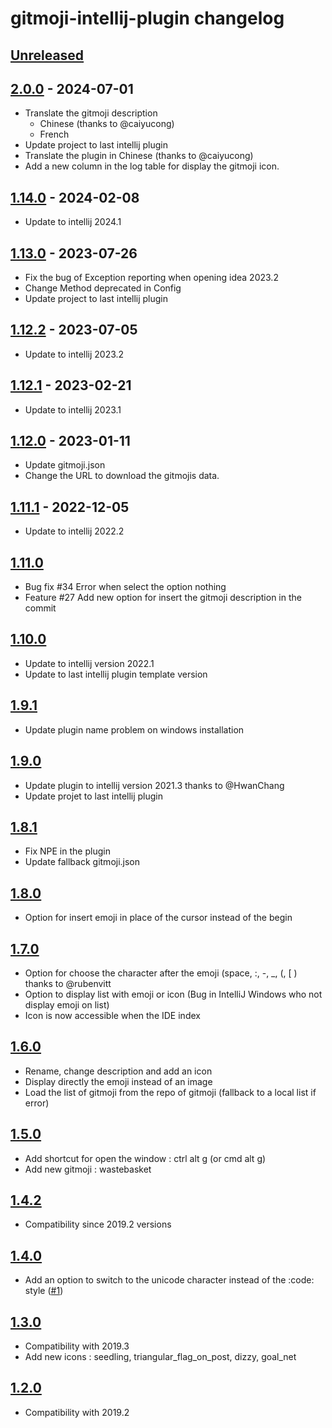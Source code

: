 <!-- Keep a Changelog guide -> https://keepachangelog.com -->

# gitmoji-intellij-plugin changelog

## [Unreleased]

## [2.0.0] - 2024-07-01

- Translate the gitmoji description
  - Chinese (thanks to @caiyucong)
  - French
- Update project to last intellij plugin
- Translate the plugin in Chinese (thanks to @caiyucong)
- Add a new column in the log table for display the gitmoji icon.

## [1.14.0] - 2024-02-08

- Update to intellij 2024.1

## [1.13.0] - 2023-07-26

- Fix the bug of Exception reporting when opening idea 2023.2
- Change Method deprecated in Config
- Update project to last intellij plugin

## [1.12.2] - 2023-07-05

- Update to intellij 2023.2

## [1.12.1] - 2023-02-21

- Update to intellij 2023.1

## [1.12.0] - 2023-01-11

- Update gitmoji.json
- Change the URL to download the gitmojis data.

## [1.11.1] - 2022-12-05

- Update to intellij 2022.2

## [1.11.0]

- Bug fix #34 Error when select the option nothing
- Feature #27 Add new option for insert the gitmoji description in the commit

## [1.10.0]

- Update to intellij version 2022.1
- Update to last intellij plugin template version

## [1.9.1]

- Update plugin name problem on windows installation

## [1.9.0]

- Update plugin to intellij version 2021.3 thanks to @HwanChang
- Update projet to last intellij plugin

## [1.8.1]

- Fix NPE in the plugin</li>
- Update fallback gitmoji.json</li>

## [1.8.0]

- Option for insert emoji in place of the cursor instead of the begin

## [1.7.0]

- Option for choose the character after the emoji (space, :, -, _, (, [ ) thanks to @rubenvitt
- Option to display list with emoji or icon (Bug in IntelliJ Windows who not display emoji on list)
- Icon is now accessible when the IDE index

## [1.6.0]

- Rename, change description and add an icon
- Display directly the emoji instead of an image
- Load the list of gitmoji from the repo of gitmoji (fallback to a local list if error)

## [1.5.0]

- Add shortcut for open the window : ctrl alt g (or cmd alt g)
- Add new gitmoji : wastebasket

## [1.4.2]

- Compatibility since 2019.2 versions

## [1.4.0]

- Add an option to switch to the unicode character instead of the :code: style (<a href="https://github.com/patou/gitmoji-intellij-plugin/issues/1">#1</a>)

## [1.3.0]

- Compatibility with 2019.3
- Add new icons : seedling, triangular_flag_on_post, dizzy, goal_net

## [1.2.0]

- Compatibility with 2019.2

[Unreleased]: https://github.com/patou/gitmoji-intellij-plugin/compare/v2.0.0...HEAD
[2.0.0]: https://github.com/patou/gitmoji-intellij-plugin/compare/v1.14.0...v2.0.0
[1.14.0]: https://github.com/patou/gitmoji-intellij-plugin/compare/v1.13.0...v1.14.0
[1.13.0]: https://github.com/patou/gitmoji-intellij-plugin/compare/v1.12.2...v1.13.0
[1.12.2]: https://github.com/patou/gitmoji-intellij-plugin/compare/v1.12.1...v1.12.2
[1.12.1]: https://github.com/patou/gitmoji-intellij-plugin/compare/v1.12.0...v1.12.1
[1.12.0]: https://github.com/patou/gitmoji-intellij-plugin/compare/v1.11.1...v1.12.0
[1.11.1]: https://github.com/patou/gitmoji-intellij-plugin/compare/v1.11.0...v1.11.1
[1.11.0]: https://github.com/patou/gitmoji-intellij-plugin/compare/v1.10.0...v1.11.0
[1.10.0]: https://github.com/patou/gitmoji-intellij-plugin/compare/v1.9.1...v1.10.0
[1.9.1]: https://github.com/patou/gitmoji-intellij-plugin/compare/v1.9.0...v1.9.1
[1.9.0]: https://github.com/patou/gitmoji-intellij-plugin/compare/v1.8.1...v1.9.0
[1.8.1]: https://github.com/patou/gitmoji-intellij-plugin/compare/v1.8.0...v1.8.1
[1.8.0]: https://github.com/patou/gitmoji-intellij-plugin/compare/v1.7.0...v1.8.0
[1.7.0]: https://github.com/patou/gitmoji-intellij-plugin/compare/v1.6.0...v1.7.0
[1.6.0]: https://github.com/patou/gitmoji-intellij-plugin/compare/v1.5.0...v1.6.0
[1.5.0]: https://github.com/patou/gitmoji-intellij-plugin/compare/v1.4.2...v1.5.0
[1.4.2]: https://github.com/patou/gitmoji-intellij-plugin/compare/v1.4.0...v1.4.2
[1.4.0]: https://github.com/patou/gitmoji-intellij-plugin/compare/v1.3.0...v1.4.0
[1.3.0]: https://github.com/patou/gitmoji-intellij-plugin/compare/v1.2.0...v1.3.0
[1.2.0]: https://github.com/patou/gitmoji-intellij-plugin/commits/v1.2.0
